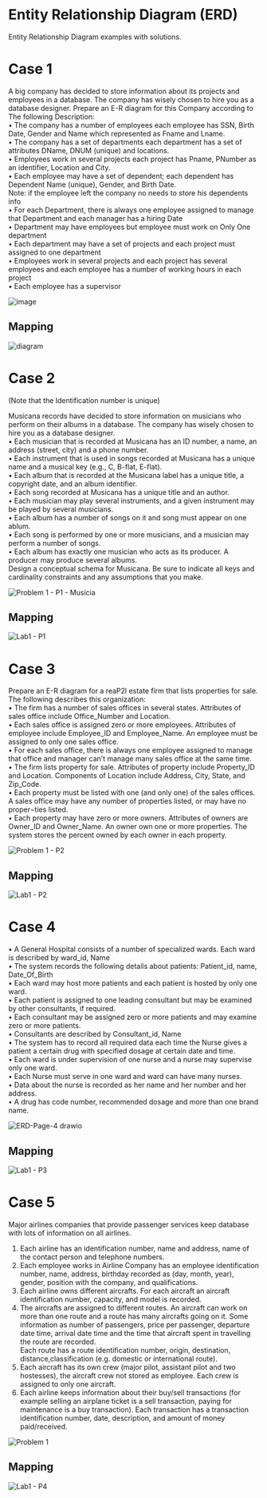 # Entity Relationship Diagram (ERD)
Entity Relationship Diagram examples with solutions.


# Case 1
A big company has decided to store information about its projects and employees in a database. The company has wisely chosen to hire you as a database designer. Prepare an E-R diagram for this Company according to The following Description:</br>
•	The company has a number of employees each employee has SSN, Birth Date, Gender and Name which represented as Fname and Lname.</br>
•	The company has a set of departments each department has a set of attributes DName, DNUM (unique) and locations.</br>
•	Employees work in several projects each project has Pname, PNumber as an identifier, Location and City.</br>
•	Each employee may have a set of dependent; each dependent has Dependent Name (unique), Gender, and Birth Date.</br>
  Note: if the employee left the company no needs to store his dependents info</br>
•	For each Department, there is always one employee assigned to manage that Department and each manager has a hiring Date </br>
•	Department may have employees but employee must work on Only One department</br>
•	Each department may have a set of projects and each project must assigned to one department</br>
•	Employees work in several projects and each project has several employees and each employee has a number of working hours in each project</br>
•	Each employee has a supervisor 

![image](https://github.com/NouraAlgohary/Entity-Relationship-Diagram-ERD-/assets/103903785/0432cee1-7e36-4dce-8ef1-66d7b03bf974)

## Mapping

![diagram](https://github.com/NouraAlgohary/Entity-Relationship-Diagram-ERD-/assets/103903785/e3093b18-ee89-42f1-8803-93ebc846774f)



# Case 2
(Note that the Identification number is unique)  </br>

Musicana records have decided to store information on musicians who perform on their albums in a database. The company has wisely chosen to hire you as a database designer.</br>
•	Each musician that is recorded at Musicana has an ID number, a name, an address (street, city) and a phone number.</br>
•	Each instrument that is used in songs recorded at Musicana has a unique name and a musical key (e.g., C, B-flat, E-flat).</br>
•	Each album that is recorded at the Musicana label has a unique title, a copyright date, and an album identifier.</br>
•	Each song recorded at Musicana has a unique title and an author.</br>
•	Each musician may play several instruments, and a given instrument may be played by several musicians.</br>
•	Each album has a number of songs on it and song must appear on one ablum.</br>
•	Each song is performed by one or more musicians, and a musician may perform a number of songs.</br>
•	Each album has exactly one musician who acts as its producer. A producer may produce several albums.</br>
Design a conceptual schema for Musicana. Be sure to indicate all keys and cardinality constraints and any assumptions that you make.</br>

![Problem 1 - P1 - Musicia](https://github.com/NouraAlgohary/Entity-Relationship-Diagram-ERD-/assets/103903785/05699a01-f325-449a-b88e-57e9eb329689)

## Mapping

![Lab1 - P1](https://github.com/NouraAlgohary/Entity-Relationship-Diagram-ERD-/assets/103903785/998d34b1-e40f-401a-bf8d-8ce6ab6d3a02)


# Case 3
Prepare an E-R diagram for a reaP2l estate firm that lists properties for sale. The following describes this organization:</br>
•	The firm has a number of sales offices in several states. Attributes of sales office include Office_Number and Location.</br>
•	Each sales office is assigned zero or more employees. Attributes of employee include Employee_ID  and Employee_Name. An employee must be assigned to only one sales office.</br>
•	For each sales office, there is always one employee assigned to manage that office and manager can’t manage many sales office at the same time. </br>
•	The firm lists property for sale. Attributes of property include Property_ID and Location. Components of Location include Address, City, State, and Zip_Code.</br>
•	Each property must be listed with one (and only one) of the sales offices. A sales office may have any number of properties listed, or may have no proper¬ties listed.</br>
•	Each property may have zero or more owners. Attributes of owners are Owner_ID and Owner_Name. An owner own one or more properties. The system stores the percent owned by each owner in each property.</br>

![Problem 1 - P2](https://github.com/NouraAlgohary/Entity-Relationship-Diagram-ERD-/assets/103903785/677f3283-8f2a-4c4c-b88e-64a37449402f)

## Mapping

![Lab1 - P2](https://github.com/NouraAlgohary/Entity-Relationship-Diagram-ERD-/assets/103903785/4cf0d2c8-df77-48d5-a981-24201d303fd9)


# Case 4
•	A General Hospital consists of a number of specialized wards. Each ward is described by ward_id, Name</br>
•	The system records the following details about patients: Patient_id, name, Date_Of_Birth</br>
•	Each ward may host more patients and each patient is hosted by only one ward.</br>
•	Each patient is assigned to one leading consultant but may be examined by other consultants, if required. </br>
•	Each consultant may be assigned zero or more patients and may examine zero or more patients.</br>
•	Consultants are described by Consultant_id, Name</br>
•	The system has to record all required data each time the Nurse gives a patient a certain drug with specified dosage at certain date and time.</br>
•	Each ward is under supervision of one nurse and a nurse may supervise only one ward. </br>
•	Each Nurse must serve in one ward and ward can have many nurses.</br>
•	Data about the nurse is recorded as her name and her number and her address.</br> 
•	A drug has code number, recommended dosage and more than one brand name.</br>

![ERD-Page-4 drawio](https://github.com/NouraAlgohary/Entity-Relationship-Diagram-ERD-/assets/103903785/18e5b74c-d540-4804-952f-47f664b8b19d)

## Mapping

![Lab1 - P3](https://github.com/NouraAlgohary/Entity-Relationship-Diagram-ERD-/assets/103903785/3e019692-afa2-4772-89d2-56a74fc52fcf)


# Case 5
Major airlines companies that provide passenger services keep database with lots of information on all airlines.</br>
1. Each airline has an identification number, name and address, name of the contact person and telephone numbers.</br>
2. Each employee works in Airline Company has an employee identification number, name, address, birthday recorded as (day, month, year), gender, position with the company, and qualifications.</br>
3. Each airline owns different aircrafts. For each aircraft an aircraft identification number, capacity, and model is recorded.</br>
4. The aircrafts are assigned to different routes. An aircraft can work on more than one route and a route has many aircrafts going on it. Some information as number of passengers, price per passenger, departure date time, arrival date time and the time that aircraft spent in travelling the route are recorded.</br>
Each route has a route identification number, origin, destination, distance,classification (e.g. domestic or international route).</br>
5. Each aircraft has its own crew (major pilot, assistant pilot and two hostesses), the aircraft crew not stored as employee. Each crew is assigned to only one aircraft.</br>
6. Each airline keeps information about their buy/sell transactions (for example selling an airplane ticket is a sell transaction, paying for maintenance is a buy transaction). Each transaction has a transaction identification number, date, description, and amount of money paid/received. </br>
                                                                                                                  
![Problem 1](https://github.com/NouraAlgohary/Entity-Relationship-Diagram-ERD-/assets/103903785/4c5c099a-8612-4cb0-902c-870721bc0a6f)

## Mapping
![Lab1 - P4](https://github.com/NouraAlgohary/Entity-Relationship-Diagram-ERD-/assets/103903785/7e3ba878-40c5-4b78-b74c-635389528eae)

